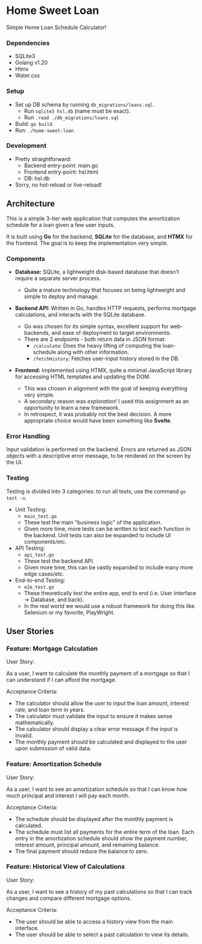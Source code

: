 # Home Sweet Loan
Simple Home Loan Schedule Calculator!

### Dependencies

- SQLite3
- Golang v1.20
- Htmx
- Water.css

### Setup
- Set up DB schema by running `db_migrations/loans.sql`.
  - Run `sqlite3 hsl.db` (name must be exact).
  - Run `.read ./db_migrations/loans.sql`
- Build: `go build`
- Run: `./home-sweet-loan`

### Development
- Pretty straightforward:
  - Backend entry-point: main.go
  - Frontend entry-point: hsl.html
  - DB: hsl.db
- Sorry, no hot-reload or live-reload!


## Architecture 
This is a simple 3-tier web application that computes the amortization schedule for a loan given a few user inputs. 

It is built using **Go** for the backend, **SQLite** for the database, and **HTMX** for the frontend. The goal is to keep the implementation very simple.

### Components

- **Database:** SQLite, a lightweight disk-based database that doesn’t require a separate server process.
	- Quite a mature technology that focuses on being lightweight and simple to deploy and manage.

- **Backend API:** Written in Go, handles HTTP requests, performs mortgage calculations, and interacts with the SQLite database.
  - Go was chosen for its simple syntax, excellent support for web-backends, and ease of deployment to target environments.
  - There are 2 endpoints - both return data in JSON format:
    - `/calculate`: Does the heavy lifting of computing the loan-schedule along with other information.
    - `/fetchHistory`: Fetches user-input history stored in the DB.

- **Frontend:** Implemented using HTMX, quite a minimal JavaScript library for accessing HTML templates and updating the DOM.
  - This was chosen in alignment with the goal of keeping everything very simple.
  - A secondary reason was *exploration*! I used this assignment as an opportunity to learn a new framework.
  - In retrospect, it was probably not the best decision. A more appropriate choice would have been something like **Svelte**.

### Error Handling

Input validation is performed on the backend. Errors are returned as JSON objects with a descriptive error message, to be rendered on the screen by the UI.

### Testing

Testing is divided into 3 categories: to run all tests, use the command `go test -v`.

- Unit Testing:
  - `main_test.go`
  - These test the main "business logic" of the application.
  - Given more time, more tests can be written to test each function in the backend. Unit tests can also be expanded to include UI components/etc.
- API Testing:
  - `api_test.go`
  - These test the backend API.
  - Given more time, this can be vastly expanded to include many more edge cases/etc.
- End-to-end Testing:
  - `e2e_test.go`
  - These theoretically test the entire app, end to end (i.e. User Interface -> Database, and back).
  - In the real world we would use a robust framework for doing this like Selenium or my favorite, PlayWright.

## User Stories

### Feature: Mortgage Calculation
User Story: 

As a user, I want to calculate the monthly payment of a mortgage so that I can understand if I can afford the mortgage.

Acceptance Criteria:

- The calculator should allow the user to input the loan amount, interest rate, and loan term in years.
- The calculator must validate the input to ensure it makes sense mathematically.
- The calculator should display a clear error message if the input is invalid.
- The monthly payment should be calculated and displayed to the user upon submission of valid data.

### Feature: Amortization Schedule
User Story: 

As a user, I want to see an amortization schedule so that I can know how much principal and interest I will pay each month.

Acceptance Criteria:

- The schedule should be displayed after the monthly payment is calculated.
- The schedule must list all payments for the entire term of the loan.
Each entry in the amortization schedule should show the payment number, interest amount, principal amount, and remaining balance.
- The final payment should reduce the balance to zero.

### Feature: Historical View of Calculations
User Story: 

As a user, I want to see a history of my past calculations so that I can track changes and compare different mortgage options.

Acceptance Criteria:

- The user should be able to access a history view from the main interface.
- The user should be able to select a past calculation to view its details.